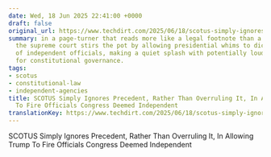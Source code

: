 ```yaml
---
date: Wed, 18 Jun 2025 22:41:00 +0000
draft: false
original_url: https://www.techdirt.com/2025/06/18/scotus-simply-ignores-precedent-rather-than-overruling-it-in-allowing-trump-to-fire-officials-congress-deemed-independent/
summary: in a page-turner that reads more like a legal footnote than a blockbuster,
  the supreme court stirs the pot by allowing presidential whims to dictate the fate
  of independent officials, making a quiet splash with potentially loud consequences
  for constitutional governance.
tags:
- scotus
- constitutional-law
- independent-agencies
title: SCOTUS Simply Ignores Precedent, Rather Than Overruling It, In Allowing Trump
  To Fire Officials Congress Deemed Independent
translationKey: https://www.techdirt.com/2025/06/18/scotus-simply-ignores-precedent-rather-than-overruling-it-in-allowing-trump-to-fire-officials-congress-deemed-independent/
---
```


SCOTUS Simply Ignores Precedent, Rather Than Overruling It, In Allowing Trump To Fire Officials Congress Deemed Independent